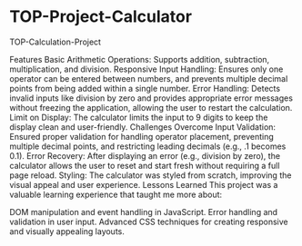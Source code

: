 # TOP-Project-Calculator
TOP-Calculation-Project

Features
Basic Arithmetic Operations: Supports addition, subtraction, multiplication, and division.
Responsive Input Handling: Ensures only one operator can be entered between numbers, and prevents multiple decimal points from being added within a single number.
Error Handling: Detects invalid inputs like division by zero and provides appropriate error messages without freezing the application, allowing the user to restart the calculation.
Limit on Display: The calculator limits the input to 9 digits to keep the display clean and user-friendly.
Challenges Overcome
Input Validation: Ensured proper validation for handling operator placement, preventing multiple decimal points, and restricting leading decimals (e.g., .1 becomes 0.1).
Error Recovery: After displaying an error (e.g., division by zero), the calculator allows the user to reset and start fresh without requiring a full page reload.
Styling: The calculator was styled from scratch, improving the visual appeal and user experience.
Lessons Learned
This project was a valuable learning experience that taught me more about:

DOM manipulation and event handling in JavaScript.
Error handling and validation in user input.
Advanced CSS techniques for creating responsive and visually appealing layouts.
